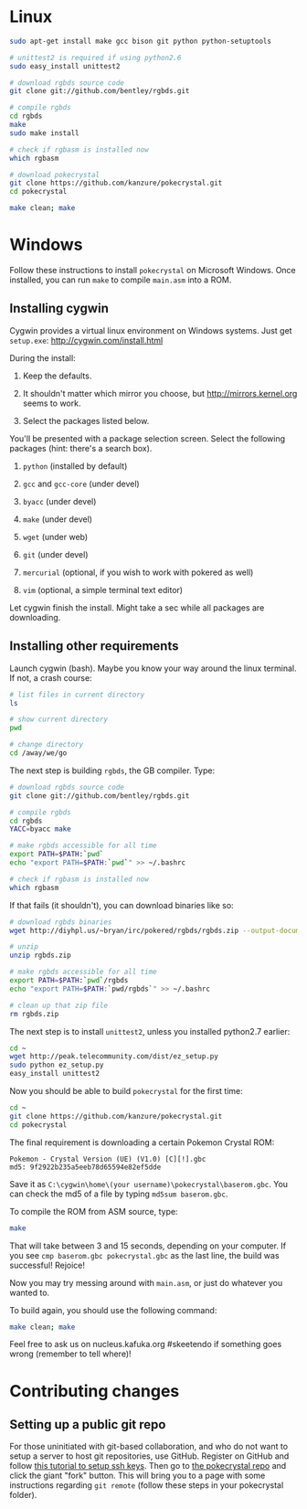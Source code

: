 # Linux

```bash
sudo apt-get install make gcc bison git python python-setuptools 

# unittest2 is required if using python2.6
sudo easy_install unittest2

# download rgbds source code
git clone git://github.com/bentley/rgbds.git

# compile rgbds
cd rgbds
make
sudo make install

# check if rgbasm is installed now
which rgbasm

# download pokecrystal
git clone https://github.com/kanzure/pokecrystal.git
cd pokecrystal

make clean; make
```

# Windows

Follow these instructions to install `pokecrystal` on Microsoft Windows. Once
installed, you can run `make` to compile `main.asm` into a ROM.

## Installing cygwin

Cygwin provides a virtual linux environment on Windows systems. Just get
`setup.exe`: http://cygwin.com/install.html

During the install:

  1. Keep the defaults.

  2. It shouldn't matter which mirror you choose, but http://mirrors.kernel.org
  seems to work.

  3. Select the packages listed below.

You'll be presented with a package selection screen. Select the following
packages (hint: there's a search box).

  1. `python` (installed by default)

  2. `gcc` and `gcc-core` (under devel)

  3. `byacc` (under devel)

  4. `make` (under devel)

  5. `wget` (under web)

  6. `git` (under devel)

  7. `mercurial` (optional, if you wish to work with pokered as well)

  8. `vim` (optional, a simple terminal text editor)

Let cygwin finish the install.  Might take a sec while all packages are
downloading.

## Installing other requirements

Launch cygwin (bash). Maybe you know your way around the linux terminal. If not, a
crash course:

```bash
# list files in current directory
ls

# show current directory
pwd

# change directory
cd /away/we/go
```

The next step is building `rgbds`, the GB compiler. Type:

```bash
# download rgbds source code
git clone git://github.com/bentley/rgbds.git

# compile rgbds
cd rgbds
YACC=byacc make

# make rgbds accessible for all time
export PATH=$PATH:`pwd`
echo "export PATH=$PATH:`pwd`" >> ~/.bashrc

# check if rgbasm is installed now
which rgbasm
```

If that fails (it shouldn't), you can download binaries like so:

```bash
# download rgbds binaries
wget http://diyhpl.us/~bryan/irc/pokered/rgbds/rgbds.zip --output-document=rgbds.zip

# unzip
unzip rgbds.zip

# make rgbds accessible for all time
export PATH=$PATH:`pwd`/rgbds
echo "export PATH=$PATH:`pwd/rgbds`" >> ~/.bashrc

# clean up that zip file
rm rgbds.zip
```

The next step is to install `unittest2`, unless you installed python2.7
earlier:

```bash
cd ~
wget http://peak.telecommunity.com/dist/ez_setup.py
sudo python ez_setup.py
easy_install unittest2
```

Now you should be able to build `pokecrystal` for the first time:

```bash
cd ~
git clone https://github.com/kanzure/pokecrystal.git
cd pokecrystal
```

The final requirement is downloading a certain Pokemon Crystal ROM:

```
Pokemon - Crystal Version (UE) (V1.0) [C][!].gbc
md5: 9f2922b235a5eeb78d65594e82ef5dde
```

Save it as `C:\cygwin\home\(your username)\pokecrystal\baserom.gbc`. You can
check the md5 of a file by typing `md5sum baserom.gbc`.

To compile the ROM from ASM source, type:

```bash
make
```

That will take between 3 and 15 seconds, depending on your computer. If you see
`cmp baserom.gbc pokecrystal.gbc` as the last line, the build was successful!
Rejoice!

Now you may try messing around with `main.asm`, or just do whatever you wanted
to.

To build again, you should use the following command:

```bash
make clean; make
```

Feel free to ask us on nucleus.kafuka.org #skeetendo if something goes wrong
(remember to tell where)!

# Contributing changes

## Setting up a public git repo

For those uninitiated with git-based collaboration, and who do not want to setup a server to host git repositories, use GitHub. Register on GitHub and follow [this tutorial to setup ssh keys](https://help.github.com/articles/generating-ssh-keys). Then go to [the pokecrystal repo](https://github.com/kanzure/pokecrystal) and click the giant "fork" button. This will bring you to a page with some instructions regarding `git remote` (follow these steps in your pokecrystal folder).
